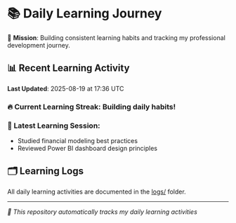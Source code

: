 # 📚 Daily Learning Journey

🎯 **Mission**: Building consistent learning habits and tracking my professional development journey.

## 📊 Recent Learning Activity

**Last Updated**: 2025-08-19 at 17:36 UTC

### 🔥 Current Learning Streak: Building daily habits!

### 📝 Latest Learning Session:
- Studied financial modeling best practices
- Reviewed Power BI dashboard design principles

## 🗂️ Learning Logs

All daily learning activities are documented in the [logs/](./logs/) folder.

---
*🤖 This repository automatically tracks my daily learning activities*
